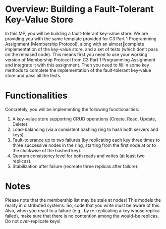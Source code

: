 # Overview: Building a Fault-Tolerant Key-Value Store 

In this MP, you will be building a fault-tolerant key-value store. We are providing you with the same 
template provided for C3 Part 1 Programming Assignment (Membership Protocol), along with an almostcomplete implementation of the key-value store, and a set of tests (which don’t pass on the released code). This means first you need to use your working version of Membership Protocol from C3 Part 1 Programming Assignment and integrate it with this assignment. Then you need to fill in some key methods to complete the implementation of the fault-tolerant key-value store and pass all the tests. 

# Functionalities

Concretely, you will be implementing the following functionalities: 

1. A key-value store supporting CRUD operations (Create, Read, Update, Delete). 
2. Load-balancing (via a consistent hashing ring to hash both servers and keys). 
3. Fault-tolerance up to two failures (by replicating each key three times to three successive nodes in the ring, starting from the first node at or to the clockwise of the hashed key). 
4. Quorum consistency level for both reads and writes (at least two replicas). 
5. Stabilization after failure (recreate three replicas after failure).

# Notes

Please note that the membership list may be stale at nodes! This models the reality in distributed systems. So, code that you write must be aware of this. Also, when you react to a failure (e.g., by re-replicating a key whose replica failed), make sure that there is no contention among the would-be replicas. Do not over-replicate keys!
